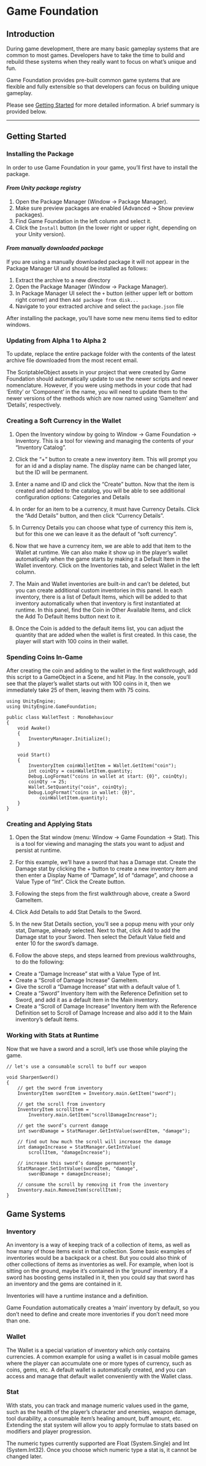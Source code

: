 # Game Foundation

## Introduction

During game development, there are many basic gameplay systems that are common to most games. Developers have to take the time to build and rebuild these systems when they really want to focus on what’s unique and fun.

Game Foundation provides pre-built common game systems that are flexible and fully extensible so that developers can focus on building unique gameplay.

Please see [Getting Started](https://docs.google.com/document/d/1YCozGaVvJyt95DnFpk2v9eyfhBhKcbilm2HnpSWsgEM/) for more detailed information. A brief summary is provided below.
<hr>


## Getting Started

### Installing the Package

In order to use Game Foundation in your game, you’ll first have to install the package.

#### *From Unity package registry*

1. Open the Package Manager (Window → Package Manager).
1. Make sure preview packages are enabled (Advanced → Show preview packages).
1. Find Game Foundation in the left column and select it.
1. Click the `Install` button (in the lower right or upper right, depending on your Unity version).

#### *From manually downloaded package*

If you are using a manually downloaded package it will not appear in the Package Manager UI and should be installed as follows:

1. Extract the archive to a new directory
1. Open the Package Manager (Window → Package Manager).
1. In Package Manager UI select the `+` button (either upper left or bottom right corner) and then `Add package from disk...`
1. Navigate to your extracted archive and select the `package.json` file

After installing the package, you’ll have some new menu items tied to editor windows.

### Updating from Alpha 1 to Alpha 2

To update, replace the entire package folder with the contents of the latest archive file downloaded from the most recent email.

The ScriptableObject assets in your project that were created by Game Foundation should automatically update to use the newer scripts and newer nomenclature. However, if you were using methods in your code that had ‘Entity’ or ‘Component’ in the name, you will need to update them to the newer versions of the methods which are now named using ‘GameItem’ and ‘Details’, respectively.

### Creating a Soft Currency in the Wallet

1. Open the Inventory window by going to Window → Game Foundation → Inventory.  This is a tool for viewing and managing the contents of your “Inventory Catalog”.

1. Click the “+” button to create a new inventory item.  This will prompt you for an id and a display name.  The display name can be changed later, but the ID will be permanent.

1. Enter a name and ID and click the “Create” button. Now that the item is created and added to the catalog, you will be able to see additional configuration options: Categories and Details

1. In order for an item to be a currency, it must have Currency Details.  Click the “Add Details” button, and then click “Currency Details”.

1. In Currency Details you can choose what type of currency this item is, but for this one we can leave it as the default of “soft currency”.

1. Now that we have a currency item, we are able to add that item to the Wallet at runtime. We can also make it show up in the player’s wallet automatically when the game starts by making it a Default Item in the Wallet inventory. Click on the Inventories tab, and select Wallet in the left column.

1. The Main and Wallet inventories are built-in and can’t be deleted, but you can create additional custom inventories in this panel. In each inventory, there is a list of Default Items, which will be added to that inventory automatically when that inventory is first instantiated at runtime.  In this panel, find the Coin in Other Available Items, and click the Add To Default Items button next to it.

1. Once the Coin is added to the default items list, you can adjust the quantity that are added when the wallet is first created. In this case, the player will start with 100 coins in their wallet.

### Spending Coins In-Game

After creating the coin and adding to the wallet in the first walkthrough, add this script to a GameObject in a Scene, and hit Play.  In the console, you’ll see that the player’s wallet starts out with 100 coins in it, then we immediately take 25 of them, leaving them with 75 coins.

```
using UnityEngine;
using UnityEngine.GameFoundation;

public class WalletTest : MonoBehaviour
{
    void Awake()
    {
        InventoryManager.Initialize();
    }

    void Start()
    {
        InventoryItem coinWalletItem = Wallet.GetItem("coin");
        int coinQty = coinWalletItem.quantity;
        Debug.LogFormat("coins in wallet at start: {0}", coinQty);
        coinQty -= 25;
        Wallet.SetQuantity("coin", coinQty);
        Debug.LogFormat("coins in wallet: {0}",
            coinWalletItem.quantity);
    }
}
```

### Creating and Applying Stats

1. Open the Stat window (menu: Window → Game Foundation → Stat). This is a tool for viewing and managing the stats you want to adjust and persist at runtime.

1. For this example, we’ll have a sword that has a Damage stat. Create the Damage stat by clicking the + button to create a new inventory item and then enter a Display Name of “Damage”, Id of “damage”, and choose a Value Type of “Int”. Click the Create button.

1. Following the steps from the first walkthrough above, create a Sword GameItem.

1. Click Add Details to add Stat Details to the Sword.

1. In the new Stat Details section, you’ll see a popup menu with your only stat, Damage, already selected. Next to that, click Add to add the Damage stat to your Sword. Then select the Default Value field and enter 10 for the sword’s damage.

1. Follow the above steps, and steps learned from previous walkthroughs, to do the following:
- Create a “Damage Increase” stat with a Value Type of Int.
- Create a “Scroll of Damage Increase” GameItem.
- Give the scroll a “Damage Increase” stat with a default value of 1.
- Create a “Sword” Inventory Item with the Reference Definition set to Sword, and add it as a default item in the Main inventory.
- Create a “Scroll of Damage Increase” Inventory Item with the Reference Definition set to Scroll of Damage Increase and also add it to the Main inventory’s default items.

### Working with Stats at Runtime

Now that we have a sword and a scroll, let’s use those while playing the game.

```
// let's use a consumable scroll to buff our weapon

void SharpenSword()
{
    // get the sword from inventory
    InventoryItem swordItem = Inventory.main.GetItem("sword");

    // get the scroll from inventory
    InventoryItem scrollItem =
        Inventory.main.GetItem("scrollDamageIncrease");

    // get the sword’s current damage
    int swordDamage = StatManager.GetIntValue(swordItem, "damage");

    // find out how much the scroll will increase the damage
    int damageIncrease = StatManager.GetIntValue(
        scrollItem, "damageIncrease");

    // increase this sword’s damage permanently
    StatManager.SetIntValue(swordItem, "damage",
        swordDamage + damageIncrease);

    // consume the scroll by removing it from the inventory
    Inventory.main.RemoveItem(scrollItem);
}
```

## Game Systems

### Inventory

An inventory is a way of keeping track of a collection of items, as well as how many of those items exist in that collection. Some basic examples of inventories would be a backpack or a chest. But you could also think of other collections of items as inventories as well. For example, when loot is sitting on the ground, maybe it’s contained in the ‘ground’ inventory. If a sword has boosting gems installed in it, then you could say that sword has an inventory and the gems are contained in it.

Inventories will have a runtime instance and a definition.

Game Foundation automatically creates a ‘main’ inventory by default, so you don’t need to define and create more inventories if you don’t need more than one.

### Wallet

The Wallet is a special variation of inventory which only contains currencies. A common example for using a wallet is in casual mobile games where the player can accumulate one or more types of currency, such as coins, gems, etc. A default wallet is automatically created, and you can access and manage that default wallet conveniently with the Wallet class.

### Stat

With stats, you can track and manage numeric values used in the game, such as the health of the player’s character and enemies, weapon damage, tool durability, a consumable item’s healing amount, buff amount, etc. Extending the stat system will allow you to apply formulae to stats based on modifiers and player progression.

The numeric types currently supported are Float (System.Single) and Int (System.Int32). Once you choose which numeric type a stat is, it cannot be changed later.

